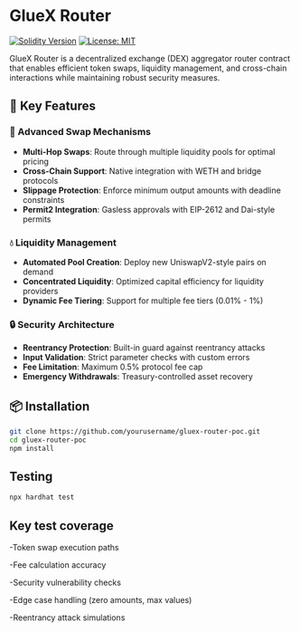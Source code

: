 # GlueX Router

[![Solidity Version](https://img.shields.io/badge/Solidity-0.8.20-blue)](https://soliditylang.org/)
[![License: MIT](https://img.shields.io/badge/License-MIT-yellow.svg)](https://opensource.org/licenses/MIT)

GlueX Router is a decentralized exchange (DEX) aggregator router contract that enables efficient token swaps, liquidity management, and cross-chain interactions while maintaining robust security measures.

## 🌟 Key Features

### 🔄 Advanced Swap Mechanisms
- **Multi-Hop Swaps**: Route through multiple liquidity pools for optimal pricing
- **Cross-Chain Support**: Native integration with WETH and bridge protocols
- **Slippage Protection**: Enforce minimum output amounts with deadline constraints
- **Permit2 Integration**: Gasless approvals with EIP-2612 and Dai-style permits

### 💧 Liquidity Management
- **Automated Pool Creation**: Deploy new UniswapV2-style pairs on demand
- **Concentrated Liquidity**: Optimized capital efficiency for liquidity providers
- **Dynamic Fee Tiering**: Support for multiple fee tiers (0.01% - 1%)


### 🔒 Security Architecture
- **Reentrancy Protection**: Built-in guard against reentrancy attacks
- **Input Validation**: Strict parameter checks with custom errors
- **Fee Limitation**: Maximum 0.5% protocol fee cap
- **Emergency Withdrawals**: Treasury-controlled asset recovery

  

## 📦 Installation

```bash
git clone https://github.com/yourusername/gluex-router-poc.git
cd gluex-router-poc
npm install
```


## Testing
```bash
npx hardhat test
```


## Key test coverage
-Token swap execution paths

-Fee calculation accuracy

-Security vulnerability checks

-Edge case handling (zero amounts, max values)

-Reentrancy attack simulations









